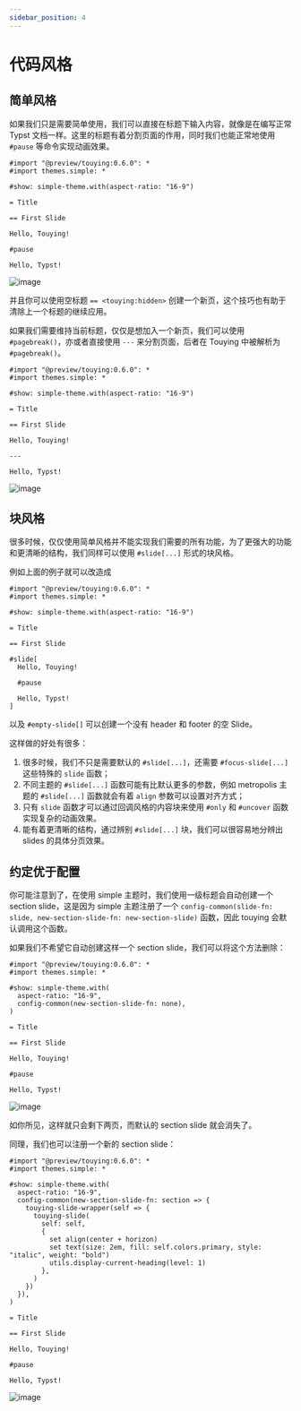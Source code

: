 ```yaml
---
sidebar_position: 4
---
```


# 代码风格

## 简单风格

如果我们只是需要简单使用，我们可以直接在标题下输入内容，就像是在编写正常 Typst 文档一样。这里的标题有着分割页面的作用，同时我们也能正常地使用 `#pause` 等命令实现动画效果。

```typst
#import "@preview/touying:0.6.0": *
#import themes.simple: *

#show: simple-theme.with(aspect-ratio: "16-9")

= Title

== First Slide

Hello, Touying!

#pause

Hello, Typst!
```

![image](https://github.com/touying-typ/touying/assets/34951714/f5bdbf8f-7bf9-45fd-9923-0fa5d66450b2)

并且你可以使用空标题 `== <touying:hidden>` 创建一个新页，这个技巧也有助于清除上一个标题的继续应用。

如果我们需要维持当前标题，仅仅是想加入一个新页，我们可以使用 `#pagebreak()`，亦或者直接使用 `---` 来分割页面，后者在 Touying 中被解析为 `#pagebreak()`。

```typst
#import "@preview/touying:0.6.0": *
#import themes.simple: *

#show: simple-theme.with(aspect-ratio: "16-9")

= Title

== First Slide

Hello, Touying!

---

Hello, Typst!
```

![image](https://github.com/user-attachments/assets/42f4de99-3be4-4764-a2b6-f26201295ed1)

## 块风格

很多时候，仅仅使用简单风格并不能实现我们需要的所有功能，为了更强大的功能和更清晰的结构，我们同样可以使用 `#slide[...]` 形式的块风格。

例如上面的例子就可以改造成

```typst
#import "@preview/touying:0.6.0": *
#import themes.simple: *

#show: simple-theme.with(aspect-ratio: "16-9")

= Title

== First Slide

#slide[
  Hello, Touying!

  #pause

  Hello, Typst!
]
```

以及 `#empty-slide[]` 可以创建一个没有 header 和 footer 的空 Slide。

这样做的好处有很多：

1. 很多时候，我们不只是需要默认的 `#slide[...]`，还需要 `#focus-slide[...]` 这些特殊的 `slide` 函数；
2. 不同主题的 `#slide[...]` 函数可能有比默认更多的参数，例如 metropolis 主题的 `#slide[...]` 函数就会有着 `align` 参数可以设置对齐方式；
3. 只有 `slide` 函数才可以通过回调风格的内容块来使用 `#only` 和 `#uncover` 函数实现复杂的动画效果。
4. 能有着更清晰的结构，通过辨别 `#slide[...]` 块，我们可以很容易地分辨出 slides 的具体分页效果。


## 约定优于配置

你可能注意到了，在使用 simple 主题时，我们使用一级标题会自动创建一个 section slide，这是因为 simple 主题注册了一个 `config-common(slide-fn: slide, new-section-slide-fn: new-section-slide)` 函数，因此 touying 会默认调用这个函数。

如果我们不希望它自动创建这样一个 section slide，我们可以将这个方法删除：

```typst
#import "@preview/touying:0.6.0": *
#import themes.simple: *

#show: simple-theme.with(
  aspect-ratio: "16-9",
  config-common(new-section-slide-fn: none),
)

= Title

== First Slide

Hello, Touying!

#pause

Hello, Typst!
```

![image](https://github.com/touying-typ/touying/assets/34951714/17a89a59-9491-4e1f-95c0-09a22105ab35)

如你所见，这样就只会剩下两页，而默认的 section slide 就会消失了。

同理，我们也可以注册一个新的 section slide：

```typst
#import "@preview/touying:0.6.0": *
#import themes.simple: *

#show: simple-theme.with(
  aspect-ratio: "16-9",
  config-common(new-section-slide-fn: section => {
    touying-slide-wrapper(self => {
      touying-slide(
        self: self,
        {
          set align(center + horizon)
          set text(size: 2em, fill: self.colors.primary, style: "italic", weight: "bold")
          utils.display-current-heading(level: 1)
        },
      )
    })
  }),
)

= Title

== First Slide

Hello, Touying!

#pause

Hello, Typst!
```

![image](https://github.com/touying-typ/touying/assets/34951714/5305efda-0cd4-42eb-9f2e-89abc30b6ca2)